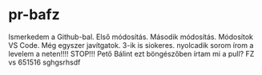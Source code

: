 # pr-bafz
Ismerkedem a Github-bal.
Első módosítás.
Második módosítás.
Módosítok VS Code.
Még egyszer javítgatok.
3-ik is siokeres.
nyolcadik sorom
írom a levelem a neten!!!!
STOP!!!
Pető Bálint
ezt böngészőben írtam
mi a pull?
FZ
vs
651516
sghgsrhsdf